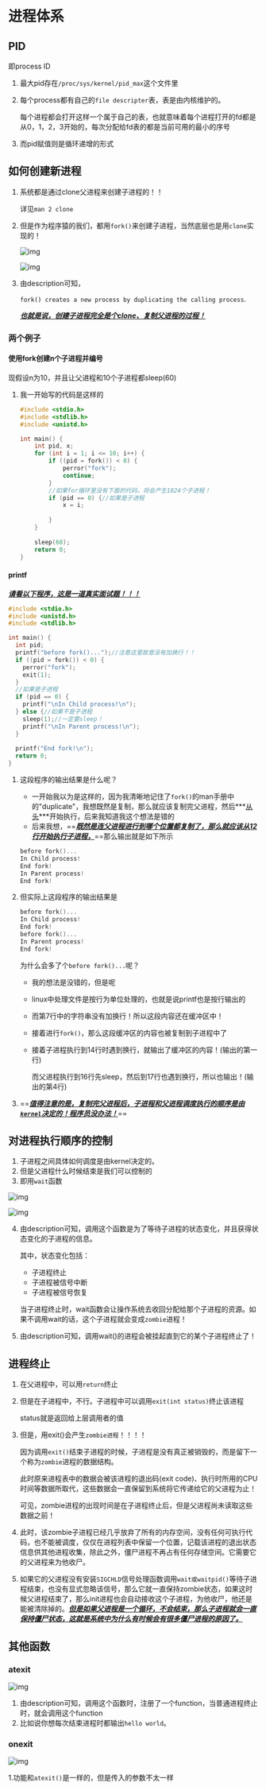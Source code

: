 





# 进程体系



## PID

即process ID

1. 最大pid存在`/proc/sys/kernel/pid_max`这个文件里

2. 每个process都有自己的`file descripter`表，表是由内核维护的。

   每个进程都会打开这样一个属于自己的表，也就意味着每个进程打开的fd都是从0，1，2，3开始的，每次分配给fd表的都是当前可用的最小的序号

3. 而pid赋值则是循环递增的形式





## 如何创建新进程

1. 系统都是通过clone父进程来创建子进程的！！

   详见`man 2 clone`

2. 但是作为程序猿的我们，都用`fork()`来创建子进程，当然底层也是用`clone`实现的！

   ![img](https://wx1.sinaimg.cn/mw690/005LasY6gy1gd4s2yy90rj31fo0u04qp.jpg)

   ![img](https://wx1.sinaimg.cn/mw690/005LasY6gy1gd4s93hlpnj31o80ekgy5.jpg)

3. 由description可知，

   `fork() creates a new process by duplicating the calling process`.

   ***<u>也就是说，创建子进程完全是个clone、复制父进程的过程！</u>***



### 两个例子

#### 使用fork创建n个子进程并编号

现假设n为10，并且让父进程和10个子进程都sleep(60)

1. 我一开始写的代码是这样的

   ```c
   #include <stdio.h>
   #include <stdlib.h>
   #include <unistd.h>
   
   int main() {
       int pid, x;
       for (int i = 1; i <= 10; i++) {
           if ((pid = fork()) < 0) {
               perror("fork");
               continue;
           }
           //如果for循环里没有下面的代码，将会产生1024个子进程！
           if (pid == 0) {//如果是子进程
               x = i;
               
           }
       }
       
       sleep(60);
       return 0;
   }
   ```

   



#### printf

***<u>请看以下程序，这是一道真实面试题！！！</u>***

```C
#include <stdio.h>
#include <unistd.h>
#include <stdlib.h>

int main() {
  int pid;
  printf("before fork()...");//注意这里故意没有加换行！！
  if ((pid = fork()) < 0) {
    perror("fork");
    exit(1);
  }
  //如果是子进程
  if (pid == 0) {
    printf("\nIn Child process!\n");
  } else {//如果不是子进程
    sleep(1);//一定要sleep！
    printf("\nIn Parent process!\n");
  }
  
  printf("End fork!\n");
  return 0;
}
```

1. 这段程序的输出结果是什么呢？

   + 一开始我以为是这样的，因为我清晰地记住了`fork()`的man手册中的"duplicate"，我想既然是复制，那么就应该复制完父进程，然后***<u>从头</u>***开始执行，后来我知道我这个想法是错的
   + 后来我想，==***<u>既然是连父进程进行到哪个位置都复制了，那么就应该从12行开始执行子进程，</u>***==那么输出就是如下所示

   ```C
   before fork()...
   In Child process!
   End fork!
   In Parent process!
   End fork!
   ```

2. 但实际上这段程序的输出结果是

   ```C
   before fork()...
   In Child process!
   End fork!
   before fork()...
   In Parent process!
   End fork!
   ```

   为什么会多了个`before fork()...`呢？

   + 我的想法是没错的，但是呢

   + linux中处理文件是按行为单位处理的，也就是说printf也是按行输出的

   + 而第7行中的字符串没有加换行！所以这段内容还在缓冲区中！

   + 接着进行`fork()`，那么这段缓冲区的内容也被复制到子进程中了

   + 接着子进程执行到14行时遇到换行，就输出了缓冲区的内容！(输出的第一行)

     而父进程执行到16行先sleep，然后到17行也遇到换行，所以也输出！(输出的第4行)

3. ==***<u>值得注意的是，复制完父进程后，子进程和父进程调度执行的顺序是由`kernel`决定的！程序员没办法！</u>***==

   



## 对进程执行顺序的控制

1. 子进程之间具体如何调度是由kernel决定的。
2. 但是父进程什么时候结束是我们可以控制的
3. 即用`wait`函数

![img](https://wx1.sinaimg.cn/mw690/005LasY6gy1gd74tpz315j31p30u0e3p.jpg)

![img](https://wx3.sinaimg.cn/mw690/005LasY6gy1gd74vdjgaqj31p60eo1bn.jpg)

4. 由description可知，调用这个函数是为了等待子进程的状态变化，并且获得状态变化的子进程的信息。

   其中，状态变化包括：

   + 子进程终止
   + 子进程被信号中断
   + 子进程被信号恢复

   当子进程终止时，wait函数会让操作系统去收回分配给那个子进程的资源。如果不调用wait的话，这个子进程就会变成`zombie`进程！

5. 由description可知，调用wait()的进程会被挂起直到它的某个子进程终止了！



## 进程终止

1. 在父进程中，可以用`return`终止

2. 但是在子进程中，不行。子进程中可以调用`exit(int status)`终止该进程

   status就是返回给上层调用者的值

3. 但是，用exit()会产生`zombie进程`！！！！

   因为调用`exit()`结束子进程的时候，子进程是没有真正被销毁的，而是留下一个称为`zombie`进程的数据结构。

   此时原来进程表中的数据会被该进程的退出码(exit code)、执行时所用的CPU时间等数据所取代，这些数据会一直保留到系统将它传递给它的父进程为止！

   可见，zombie进程的出现时间是在子进程终止后，但是父进程尚未读取这些数据之前！

4. 此时，该zombie子进程已经几乎放弃了所有的内存空间，没有任何可执行代码，也不能被调度，仅仅在进程列表中保留一个位置，记载该进程的退出状态信息供其他进程收集，除此之外，僵尸进程不再占有任何存储空间。它需要它的父进程来为他收尸。

5. 如果它的父进程没有安装`SIGCHLD`信号处理函数调用`wait或waitpid()`等待子进程结束，也没有显式忽略该信号，那么它就一直保持zombie状态，如果这时候父进程结束了，那么init进程也会自动接收这个子进程，为他收尸，他还是能被清除掉的。***<u>但是如果父进程是一个循环，不会结束，那么子进程就会一直保持僵尸状态，这就是系统中为什么有时候会有很多僵尸进程的原因了。</u>***





## 其他函数

### atexit

![img](https://wx3.sinaimg.cn/mw690/005LasY6gy1gd75ccvl1bj31pw0rs1fv.jpg)

1. 由description可知，调用这个函数时，注册了一个function，当普通进程终止时，就会调用这个function
2. 比如说你想每次结束进程时都输出`hello world`。



### onexit

![img](https://wx3.sinaimg.cn/mw690/005LasY6gy1gd75i7xgn1j31n80skkb0.jpg)

1.功能和`atexit()`是一样的，但是传入的参数不太一样